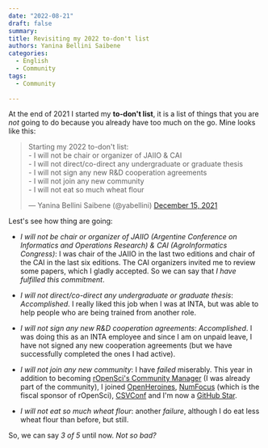 ```yaml
---
date: "2022-08-21"
draft: false
summary: 
title: Revisiting my 2022 to-don't list
authors: Yanina Bellini Saibene
categories:
  - English
  - Community
tags: 
  - Community
  
---
```


At the end of 2021 I started my **to-don't list**, it is a list of things that you are _not_ going to do because you already have too much on the go.  Mine looks like this:


<blockquote class="twitter-tweet"><p lang="en" dir="ltr">Starting my 2022 to-don&#39;t list:<br>- I will not be chair or organizer of JAIIO &amp; CAI<br>- I will not direct/co-direct any undergraduate or graduate thesis<br>- I will not sign any new R&amp;D cooperation agreements<br>- I will not join any new community<br>- I will not eat so much wheat flour</p>&mdash; Yanina Bellini Saibene (@yabellini) <a href="https://twitter.com/yabellini/status/1471099682948530185?ref_src=twsrc%5Etfw">December 15, 2021</a></blockquote> <script async src="https://platform.twitter.com/widgets.js" charset="utf-8"></script> 

Lest's see how thing are going: 

- *I will not be chair or organizer of JAIIO (Argentine Conference on Informatics and Operations Research) & CAI (AgroInformatics Congress)*: I was chair of the JAIIO in the last two editions and chair of the CAI in the last six editions. The CAI organizers invited me to review some papers, which I gladly accepted. So we can say that *I have fulfilled this commitment*.

- *I will not direct/co-direct any undergraduate or graduate thesis*: _Accomplished_. I really liked this job when I was at INTA, but was able to help people who are being trained from another role.  

- *I will not sign any new R&D cooperation agreements*: _Accomplished_. I was doing this as an INTA employee and since I am on unpaid leave, I have not signed any new cooperation agreements (but we have successfully completed the ones I had active).

- *I will not join any new community*: I have _failed_ miserably.  This year in addition to becoming [rOpenSci's Community Manager](https://ropensci.org/blog/2022/06/21/introducing-yanina/) (I was already part of the community), I joined [OpenHeroines](https://openheroines.org/), [NumFocus](https://numfocus.org/) (which is the fiscal sponsor of rOpenSci), [CSVConf](https://csvconf.com/) and I'm now a [GitHub Star](https://stars.github.com/profiles/?country=Argentina). 

- *I will not eat so much wheat flour*: another _failure_, although I do eat less wheat flour than before, but still.

So, we can say _3 of 5_ until now. _Not so bad?_

